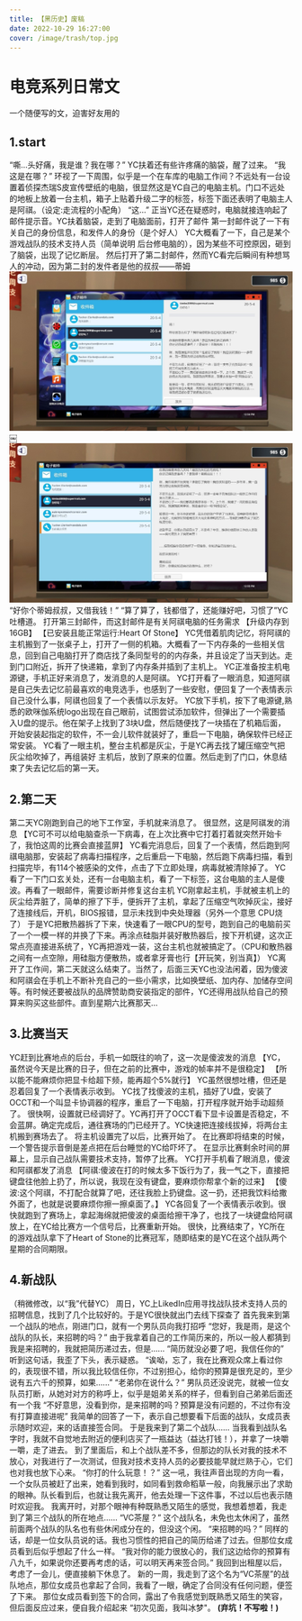 ```yaml
---
title: 【黑历史】废稿
date: 2022-10-29 16:27:00
cover: /image/trash/top.jpg
---
```

# 电竞系列日常文
一个随便写的文，迫害好友用的
## 1.start
“嘶...头好痛，我是谁？我在哪？”
YC扶着还有些许疼痛的脑袋，醒了过来。
“我这是在哪？”
环视了一下周围，似乎是一个在车库的电脑工作间？不远处有一台设置着侦探杰瑞S皮宣传壁纸的电脑，很显然这是YC自己的电脑主机。门口不远处的地板上放着一台主机，箱子上贴着升级二字的标签，标签下面还表明了电脑主人是阿祺。（设定:走流程的小配角）
“这...”
正当YC还在疑惑时，电脑就接连响起了邮件提示音。YC扶着脑袋，走到了电脑面前，打开了邮件
第一封邮件说了一下有关自己的身份信息，和发件人的身份（是个好人）
YC大概看了一下，自己是某个游戏战队的技术支持人员（简单说明 后台修电脑的），因为某些不可控原因，砸到了脑袋，出现了记忆断层。
然后打开了第二封邮件，然而YC看完后瞬间有种想骂人的冲动，因为第二封的发件者是他的叔叔——蒂姆
![](/image/trash/1.jpg)
￼![](/image/trash/2.jpg)
“好你个蒂姆叔叔，又借我钱！”
“算了算了，钱都借了，还能赚好吧，习惯了”YC吐槽道。
打开第三封邮件，而这封邮件是有关阿祺电脑的任务需求
【升级内存到16GB】
【已安装且能正常运行:Heart Of Stone】
YC凭借着肌肉记忆，将阿祺的主机搬到了一张桌子上，打开了一侧的机箱。大概看了一下内存条的一些相关信息，回到自己电脑打开了商店找了条同型号的的内存条，并且设定了当天到达。走到门口附近，拆开了快递箱，拿到了内存条并插到了主机上。
YC正准备按主机电源键，手机正好来消息了，发消息的人是阿祺。
YC打开看了一眼消息，知道阿祺是自己失去记忆前最喜欢的电竞选手，也感到了一些安慰，便回复了一个表情表示自己没什么事，阿祺也回复了一个表情以示友好。
YC放下手机，按下了电源键,熟悉的欧咪伽系统logo出现在自己眼前，试图尝试添加软件，但弹出了一个需要插入U盘的提示。他在架子上找到了3块U盘，然后随便找了一块插在了机箱后面，开始安装起指定的软件，不一会儿软件就装好了，重启一下电脑，确保软件已经正常安装。
YC看了一眼主机，整台主机都是灰尘，于是YC再去找了罐压缩空气把灰尘给吹掉了，再组装好
主机后，放到了原来的位置。然后走到了门口，休息结束了失去记忆后的第一天。
## 2.第二天
第二天YC刚跑到自己的地下工作室，手机就来消息了。
很显然，这是阿祺发的消息
【YC可不可以给电脑查杀一下病毒，在上次比赛中它打着打着就突然开始卡了，我怕这周的比赛会直接蓝屏】
YC看完消息后，回复了一个表情，然后跑到阿祺电脑那，安装起了病毒扫描程序，之后重启一下电脑，然后跑下病毒扫描，看到扫描完毕，有114个被感染的文件，点击了下立即处理，病毒就被清除掉了。
YC看了一下门口玄关处，还有一台电脑主机，看了一下标签，这台电脑的主人是傻波。再看了一眼邮件，需要诊断并修复这台主机
YC刚拿起主机，手就被主机上的灰尘给弄脏了，简单的擦了下手，便拆开了主机，拿起了压缩空气吹掉灰尘，接好了连接线后，开机，BIOS报错，显示未找到中央处理器（另外一个意思 CPU烧了）
于是YC把散热器拆了下来，快速看了一眼CPU的型号，跑到自己的电脑前买了一个一模一样的并换了下来。再涂点硅脂并装好散热器后，按下开机键，这次正常点亮直接进系统了，YC再把游戏一装，这台主机也就被搞定了。（CPU和散热器之间有一点空隙，用硅脂方便散热，或者拿牙膏也行【开玩笑，别当真】）
YC离开了工作间，第二天就这么结束了。当然了，后面三天YC也没法闲着，因为傻波和阿祺会在手机上不断补充自己的一些小需求，比如换壁纸、加内存、加储存空间等。有时候还要被战队的品牌赞助商安装指定的部件，YC还得用战队给自己的预算来购买这些部件。直到星期六比赛那天...
## 3.比赛当天
YC赶到比赛地点的后台，手机一如既往的响了，这一次是傻波发的消息
【YC，虽然说今天是比赛的日子，但在之前的比赛中，游戏的帧率并不是很稳定】
【所以能不能麻烦你把显卡给超下频，能再超个5%就行】
YC虽然很想吐槽，但还是忍着回复了一个表情表示收到。
YC找了找傻波的主机，插好了U盘，安装了OCCT和一个叫显卡协调器的程序，重启了一下电脑，打开程序就开始手动超频了。
很快啊，设置就已经调好了。YC再打开了OCCT看下显卡设置是否稳定，不会蓝屏。确定完成后，通往赛场的门已经开了。YC快速把连接线拔掉，将两台主机搬到赛场去了。
将主机设置完了以后，比赛开始了。
在比赛即将结束的时候，一个警告提示音倒是差点把在后台睡觉的YC给吓坏了。
在显示比赛剩余时间的屏幕上，显示自己战队需要技术支持，暂停了比赛。
YC打开手机看了眼消息，傻波和阿祺都发了消息
【阿祺:傻波在打的时候太多下饭行为了，我一气之下，直接把键盘往他脸上扔了，所以说，我现在没有键盘，要麻烦你帮拿个新的过来】
【傻波:这个阿祺，不打配合就算了吧，还往我脸上扔键盘。这一扔，还把我饮料给撒外面了，也就是说要麻烦你擦一擦桌面了。】
YC各回复了一个表情表示收到。很快就跑到了赛场上，拿起海绵就把傻波的桌面给擦干净了，也找了一块键盘给阿祺放上，在YC给比赛方一个信号后，比赛重新开始。
很快，比赛结束了，YC所在的游戏战队拿下了Heart of Stone的比赛冠军，随即结束的是YC在这个战队两个星期的合同期限。
## 4.新战队
（稍微修改，以“我”代替YC）
周日，YC上LikedIn应用寻找战队技术支持人员的招聘信息，找到了几个比较好的。于是YC很快就出门去线下探查了
首先我来到第一个战队的地点，刚进门口，就有一个男队员向我打招呼
“您好，我是雨，是这个战队的队长，来招聘的吗？”
由于我拿着自己的工作简历来的，所以一般人都猜到我是来招聘的，我就把简历递过去，但是......
“简历就没必要了吧，我信任你的”
听到这句话，我歪了下头，表示疑惑。
“诶呦，忘了，我在比赛观众席上看过你的，表现很不错，所以我比较信任你，不过别担心，给你的预算是很充足的，至少说有五六千的预算，如果......”
“老弟你在说什么？”
男队员还没说完，就被一位女队员打断，从她对对方的称呼上，似乎是姐弟关系的样子，但看到自己弟弟后面还有一个我
“不好意思，没看到你，是来招聘的吗？预算是没有问题的，不过你有没有打算直接进呢”
我简单的回答了一下，表示自己想要看下后面的战队，女成员表示随时欢迎，来的话直接签合同。
于是我来到了第二个战队......
当我看到战队名字时，我就不自觉地去附近的便利店买了一瓶益达（益达打钱！），并拿了一块嚼一嚼，走了进去。
到了里面后，和上个战队差不多，但那边的队长对我的技术不放心，对我进行了一次测试，但我对技术支持人员的必要技能早就烂熟于心，它们也对我也放下心来。
“你打的什么玩意！？”
这一吼，我往声音出现的方向一看，一个女队员被赶了出来，她看到我时，如同看到救命稻草一般，向我展示出了求助的眼神。队长看到后，也就让我先离开，他去处理一下这件事，不过以后也表示随时欢迎我。
我离开时，对那个眼神有种既熟悉又陌生的感觉，我想着想着，我走到了第三个战队的所在地点......
“VC茶屋？”
这个战队名，未免也太休闲了，虽然前面两个战队的队名也有些休闲成分在的，但没这个闲。
“来招聘的吗？”
同样的话，却是一位女队员说的话。我也习惯性的把自己的简历给递了过去。但那位女成员看到后似乎想起了什么一样。
“我对你的能力很放心的，我们这边给你的预算有八九千，如果说你还要再考虑的话，可以明天再来签合同。”
我回到出租屋以后，考虑了一会儿，便直接躺下休息了。
新的一周，我走到了这个名为“VC茶屋”的战队地点，那位女成员也拿起了合同，我看了一眼，确定了合同没有任何问题，便签了下来。
那位女成员看到签下的合同，露出了令我感觉到既熟悉又陌生的笑容，但后面反应过来，便自我介绍起来
“初次见面，我叫冰梦"。
**(弃坑！不写啦！)**